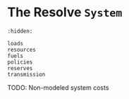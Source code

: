 # The Resolve `System`

```{toctree}
:hidden:

loads
resources
fuels
policies
reserves
transmission
```

TODO: Non-modeled system costs